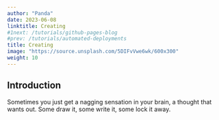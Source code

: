 ```yaml
---
author: "Panda"
date: 2023-06-08
linktitle: Creating
#1next: /tutorials/github-pages-blog
#prev: /tutorials/automated-deployments
title: Creating
image: "https://source.unsplash.com/5DIFvVwe6wk/600x300"
weight: 10
---
```



## Introduction

Sometimes you just get a nagging sensation in your brain, a thought that wants out. Some draw it, some write it, some lock it away. 
